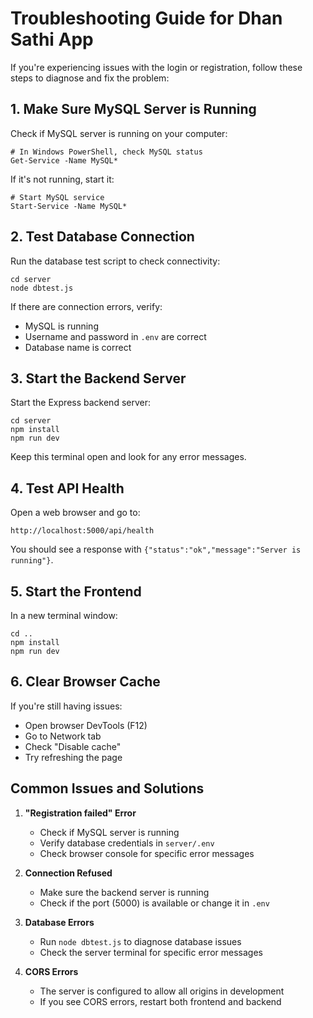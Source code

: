 # Troubleshooting Guide for Dhan Sathi App

If you're experiencing issues with the login or registration, follow these steps to diagnose and fix the problem:

## 1. Make Sure MySQL Server is Running

Check if MySQL server is running on your computer:

```
# In Windows PowerShell, check MySQL status
Get-Service -Name MySQL*
```

If it's not running, start it:

```
# Start MySQL service
Start-Service -Name MySQL*
```

## 2. Test Database Connection

Run the database test script to check connectivity:

```
cd server
node dbtest.js
```

If there are connection errors, verify:
- MySQL is running
- Username and password in `.env` are correct
- Database name is correct

## 3. Start the Backend Server

Start the Express backend server:

```
cd server
npm install
npm run dev
```

Keep this terminal open and look for any error messages.

## 4. Test API Health

Open a web browser and go to:
```
http://localhost:5000/api/health
```

You should see a response with `{"status":"ok","message":"Server is running"}`.

## 5. Start the Frontend

In a new terminal window:

```
cd ..
npm install
npm run dev
```

## 6. Clear Browser Cache

If you're still having issues:
- Open browser DevTools (F12)
- Go to Network tab
- Check "Disable cache"
- Try refreshing the page

## Common Issues and Solutions

1. **"Registration failed" Error**
   - Check if MySQL server is running
   - Verify database credentials in `server/.env`
   - Check browser console for specific error messages

2. **Connection Refused**
   - Make sure the backend server is running
   - Check if the port (5000) is available or change it in `.env`

3. **Database Errors**
   - Run `node dbtest.js` to diagnose database issues
   - Check the server terminal for specific error messages

4. **CORS Errors**
   - The server is configured to allow all origins in development
   - If you see CORS errors, restart both frontend and backend